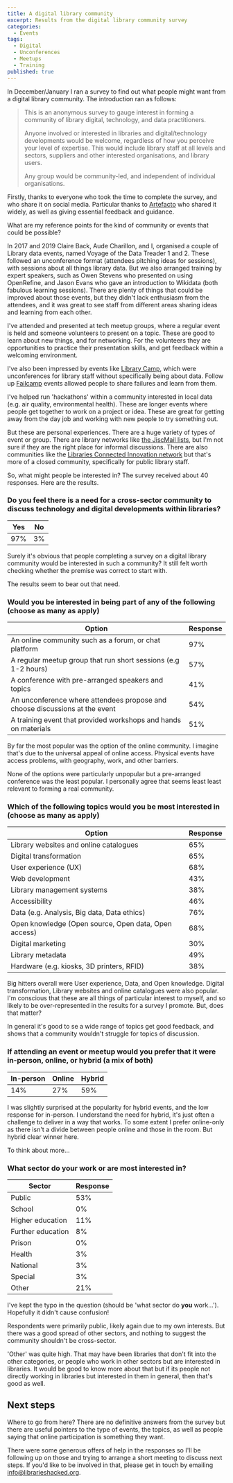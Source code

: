 ```yaml
---
title: A digital library community
excerpt: Results from the digital library community survey
categories:
  - Events
tags:
  - Digital
  - Unconferences
  - Meetups
  - Training
published: true
---
```


In December/January I ran a survey to find out what people might want from a digital library community. The introduction ran as follows:

> This is an anonymous survey to gauge interest in forming a community of library digital, technology, and data practitioners.
>
> Anyone involved or interested in libraries and digital/technology developments would be welcome, regardless of how you perceive your level of expertise. This would include library staff at all levels and sectors, suppliers and other interested organisations, and library users.
>
> Any group would be community-led, and independent of individual organisations.

Firstly, thanks to everyone who took the time to complete the survey, and who share it on social media. Particular thanks to [Artefacto](https://www.artefacto.org.uk) who shared it widely, as well as giving essential feedback and guidance.

What are my reference points for the kind of community or events that could be possible?

In 2017 and 2019 Claire Back, Aude Charillon, and I, organised a couple of Library data events, named Voyage of the Data Treader 1 and 2. These followed an unconference format (attendees pitching ideas for sessions), with sessions about all things library data. But we also arranged training by expert speakers, such as Owen Stevens who presented on using OpenRefine, and Jason Evans who gave an introduction to Wikidata (both fabulous learning sessions). There are plenty of things that could be improved about those events, but they didn't lack enthusiasm from the attendees, and it was great to see staff from different areas sharing ideas and learning from each other.

I've attended and presented at tech meetup groups, where a regular event is held and someone volunteers to present on a topic. These are good to learn about new things, and for networking. For the volunteers they are opportunities to practice their presentation skills, and get feedback within a welcoming environment.

I've also been impressed by events like [Library Camp](http://www.librarycamp.co.uk/), which were unconferences for library staff without specifically being about data. Follow up [Failcamp](https://www.artefacto.org.uk/failcamp-librarycamp-and-the-power-of-unconferences/) events allowed people to share failures and learn from them.

I've helped run 'hackathons' within a community interested in local data (e.g. air quality, environmental health). These are longer events where people get together to work on a project or idea. These are great for getting away from the day job and working with new people to try something out.

But these are personal experiences. There are a huge variety of types of event or group. There are library networks like [the JiscMail lists](https://www.jiscmail.ac.uk/mailinglists/a-z/index.html), but I'm not sure if they are the right place for informal discussions. There are also communities like the [Libraries Connected Innovation network](https://www.librariesconnected.org.uk/training-and-events/innovation-gathering-2023) but that's more of a closed community, specifically for public library staff.

So, what might people be interested in? The survey received about 40 responses. Here are the results.

### Do you feel there is a need for a cross-sector community to discuss technology and digital developments within libraries?

<div id="divChartNeed">
  <canvas id="canNeed"></canvas>
</div>

| Yes | No  |
| --- | --- |
| 97% | 3%  |

Surely it's obvious that people completing a survey on a digital library community would be interested in such a community? It still felt worth checking whether the premise was correct to start with.

The results seem to bear out that need.

### Would you be interested in being part of any of the following (choose as many as apply)

<div id="divChartEventType">
  <canvas id="canEventType"></canvas>
</div>

| Option                                                                      | Response |
| --------------------------------------------------------------------------- | -------- |
| An online community such as a forum, or chat platform                       | 97%      |
| A regular meetup group that run short sessions (e.g 1-2 hours)              | 57%      |
| A conference with pre-arranged speakers and topics                          | 41%      |
| An unconference where attendees propose and choose discussions at the event | 54%      |
| A training event that provided workshops and hands on materials             | 51%      |

By far the most popular was the option of the online community. I imagine that's due to the universal appeal of online access. Physical events have access problems, with geography, work, and other barriers.

None of the options were particularly unpopular but a pre-arranged conference was the least popular. I personally agree that seems least least relevant to forming a real community.

### Which of the following topics would you be most interested in (choose as many as apply)

<div id="divChartTopics">
  <canvas id="canTopics"></canvas>
</div>

| Option                                               | Response |
| ---------------------------------------------------- | -------- |
| Library websites and online catalogues               | 65%      |
| Digital transformation                               | 65%      |
| User experience (UX)                                 | 68%      |
| Web development                                      | 43%      |
| Library management systems                           | 38%      |
| Accessibility                                        | 46%      |
| Data (e.g. Analysis, Big data, Data ethics)          | 76%      |
| Open knowledge (Open source, Open data, Open access) | 68%      |
| Digital marketing                                    | 30%      |
| Library metadata                                     | 49%      |
| Hardware (e.g. kiosks, 3D printers, RFID)            | 38%      |

Big hitters overall were User experience, Data, and Open knowledge. Digital transformation, Library websites and online catalogues were also popular. I'm conscious that these are all things of particular interest to myself, and so likely to be over-represented in the results for a survey I promote. But, does that matter?

In general it's good to se a wide range of topics get good feedback, and shows that a community wouldn't struggle for topics of discussion.

### If attending an event or meetup would you prefer that it were in-person, online, or hybrid (a mix of both)

| In-person | Online | Hybrid |
| --------- | ------ | ------ |
| 14%       | 27%    | 59%    |

I was slightly surprised at the popularity for hybrid events, and the low response for in-person. I understand the need for hybrid, it's just often a challenge to deliver in a way that works. To some extent I prefer online-only as there isn't a divide between people online and those in the room. But hybrid clear winner here.

To think about more...

### What sector do your work or are most interested in?

| Sector            | Response |
| ----------------- | -------- |
| Public            | 53%      |
| School            | 0%       |
| Higher education  | 11%      |
| Further education | 8%       |
| Prison            | 0%       |
| Health            | 3%       |
| National          | 3%       |
| Special           | 3%       |
| Other             | 21%      |

I've kept the typo in the question (should be 'what sector do **you** work...'). Hopefully it didn't cause confusion!

Respondents were primarily public, likely again due to my own interests. But there was a good spread of other sectors, and nothing to suggest the community shouldn't be cross-sector.

'Other' was quite high. That may have been libraries that don't fit into the other categories, or people who work in other sectors but are interested in libraries. It would be good to know more about that but if its people not directly working in libraries but interested in them in general, then that's good as well.

## Next steps

Where to go from here? There are no definitive answers from the survey but there are useful pointers to the type of events, the topics, as well as people saying that online participation is something they want.

There were some generous offers of help in the responses so I'll be following up on those and trying to arrange a short meeting to discuss next steps. If you'd like to be involved in that, please get in touch by emailing [info@librarieshacked.org](mailto:info@librarieshacked.org).
